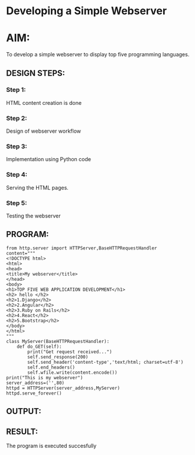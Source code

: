 # Developing a Simple Webserver

# AIM:

To develop a simple webserver to display top five programming languages.

## DESIGN STEPS:

### Step 1:

HTML content creation is done

### Step 2:

Design of webserver workflow

### Step 3:

Implementation using Python code

### Step 4:

Serving the HTML pages.

### Step 5:

Testing the webserver

## PROGRAM:
```
from http.server import HTTPServer,BaseHTTPRequestHandler
content="""
<!DOCTYPE html>
<html>
<head>
<title>My webserver</title>
</head>
<body>
<h1>TOP FIVE WEB APPLICATION DEVELOPMENT</h1>
<h2> hello </h2>
<h2>1.Django</h2>
<h2>2.Angular</h2>
<h2>3.Ruby on Rails</h2>
<h2>4.React</h2>
<h2>5.Bootstrap</h2>
</body>
</html>
"""
class MyServer(BaseHTTPRequestHandler):
    def do_GET(self):
        print("Get request received...")
        self.send_response(200)
        self.send_header('content-type','text/html; charset=utf-8')
        self.end_headers()
        self.wfile.write(content.encode())
print("This is my webserver")
server_address=('',80)
httpd = HTTPServer(server_address,MyServer)
httpd.serve_forever()
```

## OUTPUT:

## RESULT:
The program is executed succesfully

